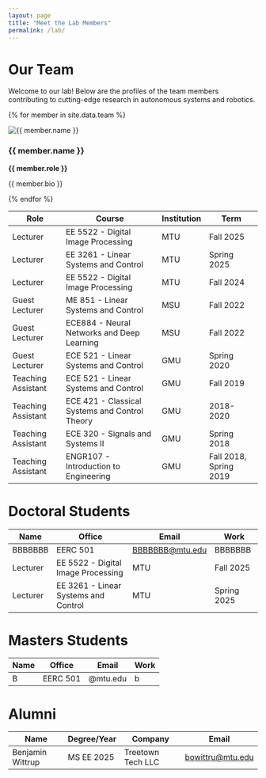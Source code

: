 ```yaml
---
layout: page
title: "Meet the Lab Members"
permalink: /lab/
---
```


# Our Team

Welcome to our lab! Below are the profiles of the team members contributing to cutting-edge research in autonomous systems and robotics.

{% for member in site.data.team %}
  <div class="team-member">
    <img src="{{ '/images/' | append: member.image }}" alt="{{ member.name }}" class="team-member-image" />
    <h3>{{ member.name }}</h3>
    <p><strong>{{ member.role }}</strong></p>
    <p>{{ member.bio }}</p>
  </div>
{% endfor %}


| Role            | Course                                        | Institution | Term               |
|-----------------|-----------------------------------------------|-------------|--------------------|
| Lecturer  | EE 5522 - Digital Image Processing           | MTU         | Fall 2025          |
| Lecturer  | EE 3261 - Linear Systems and Control         | MTU         | Spring 2025        |
| Lecturer  | EE 5522 - Digital Image Processing           | MTU         | Fall 2024          |
| Guest Lecturer  | ME 851 - Linear Systems and Control           | MSU         | Fall 2022          |
| Guest Lecturer  | ECE884 - Neural Networks and Deep Learning    | MSU         | Fall 2022          |
| Guest Lecturer  | ECE 521 - Linear Systems and Control          | GMU         | Spring 2020        |
| Teaching Assistant | ECE 521 - Linear Systems and Control        | GMU         | Fall 2019          |
| Teaching Assistant | ECE 421 - Classical Systems and Control Theory | GMU     | 2018-2020          |
| Teaching Assistant | ECE 320 - Signals and Systems II           | GMU         | Spring 2018        |
| Teaching Assistant | ENGR107 - Introduction to Engineering       | GMU         | Fall 2018, Spring 2019 |

Doctoral Students
======

| Name            | Office                                   | Email       | Work               |
|-----------------|------------------------------------------|-------------|--------------------|
| BBBBBBB   | EERC 501           |  BBBBBBB@mtu.edu       | BBBBBBB          |
| Lecturer  | EE 5522 - Digital Image Processing           | MTU         | Fall 2025          |
| Lecturer  | EE 3261 - Linear Systems and Control         | MTU         | Spring 2025        |

Masters Students
======

| Name            | Office                                   | Email       | Work               |
|-----------------|------------------------------------------|-------------|--------------------|
| B  | EERC 501           |  @mtu.edu       | b          |

Alumni
======
| Name            | Degree/Year                                   | Company     | Email              |
|-----------------|-----------------------------------------------|-------------|--------------------|
| Benjamin Wittrup  | MS EE 2025           | Treetown Tech LLC        | bowittru@mtu.edu          |
